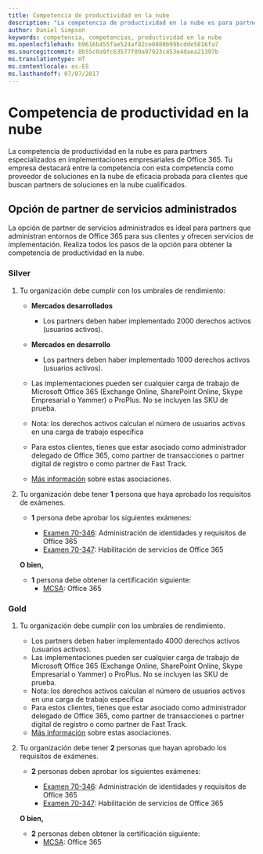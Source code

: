 ```yaml
---
title: Competencia de productividad en la nube
description: "La competencia de productividad en la nube es para partners especializados en implementaciones empresariales de Office 365. Tu empresa destacará entre la competencia con esta competencia como proveedor de soluciones en la nube de eficacia probada para clientes que buscan partners de soluciones en la nube cualificados."
author: Daniel Simpson
keywords: competencia, competencias, productividad en la nube
ms.openlocfilehash: b9616b455fae524af82ce0880b99bcdde5816fa7
ms.sourcegitcommit: 8b55c0a9fc63577f09a97923c453e4daea21397b
ms.translationtype: HT
ms.contentlocale: es-ES
ms.lasthandoff: 07/07/2017
---
```

# <a name="cloud-productivity-competency"></a>Competencia de productividad en la nube

La competencia de productividad en la nube es para partners especializados en implementaciones empresariales de Office 365. Tu empresa destacará entre la competencia con esta competencia como proveedor de soluciones en la nube de eficacia probada para clientes que buscan partners de soluciones en la nube cualificados.

## <a name="managed-service-partner-option"></a>Opción de partner de servicios administrados
La opción de partner de servicios administrados es ideal para partners que administran entornos de Office 365 para sus clientes y ofrecen servicios de implementación. Realiza todos los pasos de la opción para obtener la competencia de productividad en la nube.
### <a name="silver"></a>Silver
1.  Tu organización debe cumplir con los umbrales de rendimiento:
    - **Mercados desarrollados** 
        - Los partners deben haber implementado 2000 derechos activos (usuarios activos).
    - **Mercados en desarrollo**
        -  Los partners deben haber implementado 1000 derechos activos (usuarios activos).
    
    - Las implementaciones pueden ser cualquier carga de trabajo de Microsoft Office 365 (Exchange Online, SharePoint Online, Skype Empresarial o Yammer) o ProPlus. No se incluyen las SKU de prueba.     
    - Nota: los derechos activos calculan el número de usuarios activos en una carga de trabajo específica 
    - Para estos clientes, tienes que estar asociado como administrador delegado de Office 365, como partner de transacciones o partner digital de registro o como partner de Fast Track.
    - [Más información](https://partner.microsoft.com/en-us/membership/digital-partner-of-record) sobre estas asociaciones.

2. Tu organización debe tener **1** persona que haya aprobado los requisitos de exámenes.

    - **1** persona debe aprobar los siguientes exámenes:

        - [Examen 70-346](https://www.microsoft.com/en-us/learning/exam-70-346.aspx): Administración de identidades y requisitos de Office 365  
        - [Examen 70-347](https://www.microsoft.com/en-us/learning/exam-70-347.aspx): Habilitación de servicios de Office 365
    
    **O bien,**

    - **1** persona debe obtener la certificación siguiente:  
        - [MCSA](https://www.microsoft.com/en-us/learning/mcsa-office365-certification.aspx): Office 365

### <a name="gold"></a>Gold

1.  Tu organización debe cumplir con los umbrales de rendimiento. 

    - Los partners deben haber implementado 4000 derechos activos (usuarios activos).
    - Las implementaciones pueden ser cualquier carga de trabajo de Microsoft Office 365 (Exchange Online, SharePoint Online, Skype Empresarial o Yammer) o ProPlus. No se incluyen las SKU de prueba.
    - Nota: los derechos activos calculan el número de usuarios activos en una carga de trabajo específica
    - Para estos clientes, tienes que estar asociado como administrador delegado de Office 365, como partner de transacciones o partner digital de registro o como partner de Fast Track.
    - [Más información](https://partner.microsoft.com/en-us/membership/digital-partner-of-record) sobre estas asociaciones.

2.  Tu organización debe tener **2** personas que hayan aprobado los requisitos de exámenes.

    - **2** personas deben aprobar los siguientes exámenes:

        - [Examen 70-346](https://www.microsoft.com/en-us/learning/exam-70-346.aspx): Administración de identidades y requisitos de Office 365  
        - [Examen 70-347](https://www.microsoft.com/en-us/learning/exam-70-347.aspx): Habilitación de servicios de Office 365
        
    **O bien,**
    
    - **2** personas deben obtener la certificación siguiente:
        - [MCSA](https://www.microsoft.com/en-us/learning/mcsa-office365-certification.aspx): Office 365





